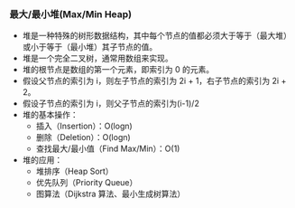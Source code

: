 ### 最大/最小堆(Max/Min Heap)
- 堆是一种特殊的树形数据结构，其中每个节点的值都必须大于等于（最大堆）或小于等于（最小堆）其子节点的值。
- 堆是一个完全二叉树，通常用数组来实现。
- 堆的根节点是数组的第一个元素，即索引为 0 的元素。
- 假设父节点的索引为 i，则左子节点的索引为 2i + 1，右子节点的索引为 2i + 2。
- 假设子节点的索引为 i，则父子节点的索引为(i-1)/2
- 堆的基本操作：
  - 插入（Insertion）：O(logn)
  - 删除（Deletion）：O(logn)
  - 查找最大/最小值（Find Max/Min）：O(1)
- 堆的应用：
  - 堆排序（Heap Sort）
  - 优先队列（Priority Queue）
  - 图算法（Dijkstra 算法、最小生成树算法）